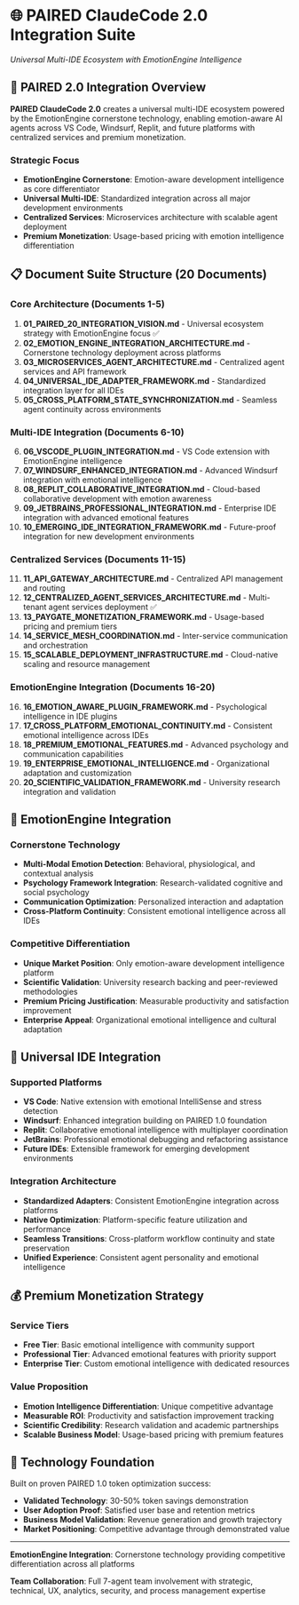 # 🌐 PAIRED ClaudeCode 2.0 Integration Suite
*Universal Multi-IDE Ecosystem with EmotionEngine Intelligence*

## 🎯 PAIRED 2.0 Integration Overview

**PAIRED ClaudeCode 2.0** creates a universal multi-IDE ecosystem powered by the EmotionEngine cornerstone technology, enabling emotion-aware AI agents across VS Code, Windsurf, Replit, and future platforms with centralized services and premium monetization.

### Strategic Focus
- **EmotionEngine Cornerstone**: Emotion-aware development intelligence as core differentiator
- **Universal Multi-IDE**: Standardized integration across all major development environments
- **Centralized Services**: Microservices architecture with scalable agent deployment
- **Premium Monetization**: Usage-based pricing with emotion intelligence differentiation

## 📋 Document Suite Structure (20 Documents)

### **Core Architecture (Documents 1-5)**
1. **01_PAIRED_20_INTEGRATION_VISION.md** - Universal ecosystem strategy with EmotionEngine focus ✅
2. **02_EMOTION_ENGINE_INTEGRATION_ARCHITECTURE.md** - Cornerstone technology deployment across platforms
3. **03_MICROSERVICES_AGENT_ARCHITECTURE.md** - Centralized agent services and API framework
4. **04_UNIVERSAL_IDE_ADAPTER_FRAMEWORK.md** - Standardized integration layer for all IDEs
5. **05_CROSS_PLATFORM_STATE_SYNCHRONIZATION.md** - Seamless agent continuity across environments

### **Multi-IDE Integration (Documents 6-10)**
6. **06_VSCODE_PLUGIN_INTEGRATION.md** - VS Code extension with EmotionEngine intelligence
7. **07_WINDSURF_ENHANCED_INTEGRATION.md** - Advanced Windsurf integration with emotional intelligence
8. **08_REPLIT_COLLABORATIVE_INTEGRATION.md** - Cloud-based collaborative development with emotion awareness
9. **09_JETBRAINS_PROFESSIONAL_INTEGRATION.md** - Enterprise IDE integration with advanced emotional features
10. **10_EMERGING_IDE_INTEGRATION_FRAMEWORK.md** - Future-proof integration for new development environments

### **Centralized Services (Documents 11-15)**
11. **11_API_GATEWAY_ARCHITECTURE.md** - Centralized API management and routing
12. **12_CENTRALIZED_AGENT_SERVICES_ARCHITECTURE.md** - Multi-tenant agent services deployment ✅
13. **13_PAYGATE_MONETIZATION_FRAMEWORK.md** - Usage-based pricing and premium tiers
14. **14_SERVICE_MESH_COORDINATION.md** - Inter-service communication and orchestration
15. **15_SCALABLE_DEPLOYMENT_INFRASTRUCTURE.md** - Cloud-native scaling and resource management

### **EmotionEngine Integration (Documents 16-20)**
16. **16_EMOTION_AWARE_PLUGIN_FRAMEWORK.md** - Psychological intelligence in IDE plugins
17. **17_CROSS_PLATFORM_EMOTIONAL_CONTINUITY.md** - Consistent emotional intelligence across IDEs
18. **18_PREMIUM_EMOTIONAL_FEATURES.md** - Advanced psychology and communication capabilities
19. **19_ENTERPRISE_EMOTIONAL_INTELLIGENCE.md** - Organizational adaptation and customization
20. **20_SCIENTIFIC_VALIDATION_FRAMEWORK.md** - University research integration and validation

## 🧠 EmotionEngine Integration

### Cornerstone Technology
- **Multi-Modal Emotion Detection**: Behavioral, physiological, and contextual analysis
- **Psychology Framework Integration**: Research-validated cognitive and social psychology
- **Communication Optimization**: Personalized interaction and adaptation
- **Cross-Platform Continuity**: Consistent emotional intelligence across all IDEs

### Competitive Differentiation
- **Unique Market Position**: Only emotion-aware development intelligence platform
- **Scientific Validation**: University research backing and peer-reviewed methodologies
- **Premium Pricing Justification**: Measurable productivity and satisfaction improvement
- **Enterprise Appeal**: Organizational emotional intelligence and cultural adaptation

## 🔌 Universal IDE Integration

### Supported Platforms
- **VS Code**: Native extension with emotional IntelliSense and stress detection
- **Windsurf**: Enhanced integration building on PAIRED 1.0 foundation
- **Replit**: Collaborative emotional intelligence with multiplayer coordination
- **JetBrains**: Professional emotional debugging and refactoring assistance
- **Future IDEs**: Extensible framework for emerging development environments

### Integration Architecture
- **Standardized Adapters**: Consistent EmotionEngine integration across platforms
- **Native Optimization**: Platform-specific feature utilization and performance
- **Seamless Transitions**: Cross-platform workflow continuity and state preservation
- **Unified Experience**: Consistent agent personality and emotional intelligence

## 💰 Premium Monetization Strategy

### Service Tiers
- **Free Tier**: Basic emotional intelligence with community support
- **Professional Tier**: Advanced emotional features with priority support
- **Enterprise Tier**: Custom emotional intelligence with dedicated resources

### Value Proposition
- **Emotion Intelligence Differentiation**: Unique competitive advantage
- **Measurable ROI**: Productivity and satisfaction improvement tracking
- **Scientific Credibility**: Research validation and academic partnerships
- **Scalable Business Model**: Usage-based pricing with premium features

## 🚀 Technology Foundation

Built on proven PAIRED 1.0 token optimization success:
- **Validated Technology**: 30-50% token savings demonstration
- **User Adoption Proof**: Satisfied user base and retention metrics
- **Business Model Validation**: Revenue generation and growth trajectory
- **Market Positioning**: Competitive advantage through demonstrated value

---

**EmotionEngine Integration**: Cornerstone technology providing competitive differentiation across all platforms

**Team Collaboration**: Full 7-agent team involvement with strategic, technical, UX, analytics, security, and process management expertise
